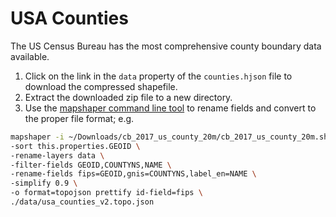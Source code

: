 # USA Counties

The US Census Bureau has the most comprehensive county boundary data available. 


1. Click on the link in the `data` property of the `counties.hjson` file to download the compressed shapefile.
1. Extract the downloaded zip file to a new directory.
1. Use the [mapshaper command line tool](https://github.com/mbloch/mapshaper) to rename fields and convert to the proper file format; e.g.
```sh
mapshaper -i ~/Downloads/cb_2017_us_county_20m/cb_2017_us_county_20m.shp \
-sort this.properties.GEOID \
-rename-layers data \
-filter-fields GEOID,COUNTYNS,NAME \
-rename-fields fips=GEOID,gnis=COUNTYNS,label_en=NAME \
-simplify 0.9 \
-o format=topojson prettify id-field=fips \
./data/usa_counties_v2.topo.json
```